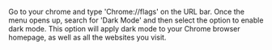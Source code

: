 Go to your chrome and type 'Chrome://flags' on the URL bar.
Once the menu opens up, search for 'Dark Mode' and then select the option to enable dark mode. 
This option will apply dark mode to your Chrome browser homepage, as well as all the websites you visit. 
